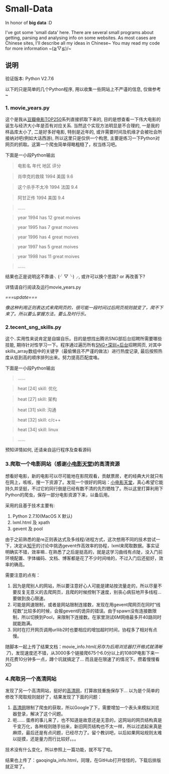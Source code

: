 # Small-Data
In honor of **big data** :D

I've got some 'small data' here. There are several small programs about getting, parsing and analysing info on some websites. As most cases are Chinese sites, I'll describe all my ideas in Chinese~ You may read my code for more information ~\(≧▽≦)/~

## 说明
验证版本: Python V2.7.6

以下的只是简单的几个Python程序, 用以收集一些网站上不严谨的信息, 仅做参考~

### 1. movie_years.py
这个是我从[豆瓣电影TOP250](http://movie.douban.com/top250?start=0&filter=&type=)系列直接抓取下来的, 目的是想查看一下伟大电影的诞生与经济大小年是否有对应关系. 当然这个实现方法明显是不合理的, 一是我的样品库太小了, 二是好多好电影, 特别是近年的, 或许需要时间及机缘才会被社会所接纳对吧(例如大话西游), 所以这里只是仅供一个构思, 主要是练习一下Python对网页的抓取。这第一个爬虫简单得略粗糙了，权当练习吧。

下面是一小段Python输出

> 电影名   年代   地区   评分

> 肖申克的救赎   1994   美国   9.6

> 这个杀手不太冷   1994   法国   9.4

> 阿甘正传   1994   美国   9.4

> ......

> year 1994 has 12 great moives

> year 1995 has 7 great moives

> year 1996 has 4 great moives

> year 1997 has 5 great moives

> year 1998 has 11 great moives

> ......




结果也正是说明这不靠谱╮(╯▽╰)╭, 或许可以换个思路? or 再改善下?

详情请自行阅读及运行movie_years.py

*===update===*

*像这种利用正则表达式来爬网页的，很可能一段时间过后网页规则就变了，爬不下来了。所以要么掌握方法，要么及时行乐。*

### 2.tecent_sng_skills.py
这个..实用性来说肯定是自娱自乐。目的是想找出腾讯SNG部后台招聘所需要哪些技能, 期待针对性学习一下。程序通过遍历所有[SNG+深圳+后台](http://hr.tencent.com/position.php?keywords=SNG+%E5%90%8E%E5%8F%B0&lid=2218&tid=0)招聘网页, 对其中skills_array数组中的关键字（最偷懒且不严谨的做法）进行热度记录, 最后按照热度从低到高的顺序排列出来。努力提高匹配度咯。

下面是一小段Python输出

> ......

> heat [24]	 skill: 优化

> heat [27]	 skill: 架构

> heat [31]	 skill: 沟通

> heat [32]	 skill: c/c++

> heat [34]	 skill: linux

> ......

预知详情如何, 还请亲自运行程序及查看源码


### 3.爬取一个电影网站（感谢[小电影天堂](http://www.xdytt.com))的高清资源
想看好电影，新的电影可以尽可能地在影院观看，贡献票房，老的经典大片就只有在网上，咳咳，搜一下资源了。发现一个很好的网站：[小电影天堂](http://www.xdytt.com)，真心希望它能持久并坚挺，不过它的同行倒是已经有数不清的先烈牺牲了。所以这里打算利用下Python的爬虫，保存一部分电影资源下来，以备后用。

采用的且基于技术主要有:

1. Python 2.7.10(MacOS X 默认)
2. lxml.html 及 xpath
3. gevent 及 pool

由于之前熟悉的是re正则表达式及多线程/进程方式，这次想用不同的技术尝试一下，决定从[知乎](http://www.zhihu.com/question/24590883)的讨论中挑选gevent作高效率的协程，lxml来爬取数据。事实证明确实不错，效率嘛.. 在熟悉了之后是挺高的，就是这学习曲线有点陡，没入门前环境配置、字体编码、文档、博客都是花了不少时间啃的，不过入门后还挺好，效率的确高。

需要注意的点有：

1. 因为是爬别人的网站，所以要注意好心人可能是建站按流量走的，所以尽量不要反复无意义的去爬网页，且爬的时候控制下速度，别丧心病狂地开多线程... 要做到良心限速。
2. 可能是网速限制，或者是网站限制连接数，发现在用gevent爬网页在同时“线程数”比较多的时候，会报gevent的诡异的错误。由于spawn没有连接数限制，所以切换到Pool，来限制下连接数。在家里测试6M网络最多开40路同时就能跑满。
3. 同时在打开网页调用urllib2时也要相应的增加超时时间，协程多了相对有点慢。

随脚本一起上传了结果文档：movie_info.html(*另存为后用浏览器打开格式就清晰了*)，发现速度还不错，从3000多个链接爬675个6.0分以上的1080P电影下来一共花费10分钟多一点，蹲个坑就搞定了... 而且是在限速了的情况下。攒着慢慢看 XD

### 4.爬取另一个高清网站
发现了另一个高清网站，挺好的[高清网](http://gaoqing.la)，打算故技重施保存下... 以为是个简单的修改下爬取规则就好了，结果发现了下面的问题：

1. [高清网](http://gaoqing.la)限制了爬虫的获取，所以Google了下，需要增加一个表头来模拟浏览器登录，解决了这个问题。
2. 呃...... 蛋疼的事儿来了，也不知道是故意还是无意的，这网站的网页结构真是千变万化，各种规则随手拈来，新旧网页结构也不太一样，所以过滤起来真是麻烦，最后还是有点问题，已经尽力了。留个教训吧，以后如果网站规则太难以捉摸，还是量力而行比较好。。。

技术没有什么变化，所以参照上一篇功能，就不写了哈。

结果也上传了：gaoqingla_info.html，同理，在GitHub打开怪怪的，下载后排版就正常了。

